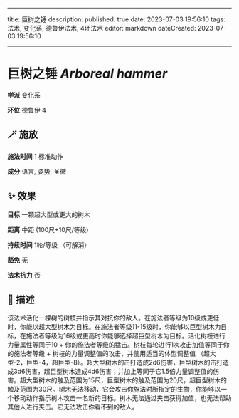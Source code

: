 
---
title: 巨树之锤
description: 
published: true
date: 2023-07-03 19:56:10
tags: 法术, 变化系, 德鲁伊法术, 4环法术
editor: markdown
dateCreated: 2023-07-03 19:56:10

---

# **巨树之锤** *Arboreal hammer*

**学派** 变化系 

**环位** 德鲁伊 4

## 🪄 施放

**施法时间** 1 标准动作

**成分** 语言, 姿势, 圣徽

## ✨ 效果 

**目标** 一颗超大型或更大的树木 

**距离** 中距 (100尺+10尺/等级)  

**持续时间** 1轮/等级 （可解消） 

**豁免** 无

**法术抗力** 否

## 📖 描述

该法术活化一棵树的树枝并指示其对抗你的敌人。在施法者等级为10级或更低时，你能以超大型树木为目标。在施法者等级11-15级时，你能够以巨型树木为目标，在施法者等级为16级或更高时你能够选择超巨型树木为目标。活化树枝进行力量属性等同于10 + 你的施法者等级的猛击。树枝每轮进行1次攻击加值等同于你的施法者等级 + 树枝的力量调整值的攻击，并使用适当的体型调整值 （超大型-2，巨型-4，超巨型-8）。超大型树木的击打造成2d6伤害，巨型树木的击打造成3d6伤害，超巨型树木造成4d6伤害；并加上等同于它1.5倍力量调整值的伤害。超大型树木的触及范围为15尺，巨型树木的触及范围为20尺，超巨型树木的触及范围为30尺。树木无法移动，它会攻击你施法时所指定的生物，你能够以一个移动动作指示树木攻击一名新的目标。树木无法通过夹击获得加值，也无法帮助其他人进行夹击。它无法攻击你看不到的敌人。
    